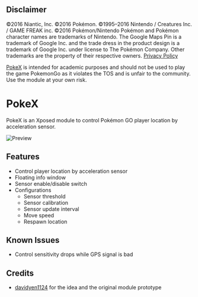 ## Disclaimer
&copy;2016 Niantic, Inc. &copy;2016 Pokémon. &copy;1995–2016 Nintendo / Creatures Inc. / GAME FREAK inc. &copy;2016 Pokémon/Nintendo Pokémon and Pokémon character names are trademarks of Nintendo. The Google Maps Pin is a trademark of Google Inc. and the trade dress in the product design is a trademark of Google Inc. under license to The Pokémon Company. Other trademarks are the property of their respective owners. [Privacy Policy](http://www.pokemon.com/us/privacy-policy/)

[PokeX](https://github.com/hiking93/PokeX) is intended for academic purposes and should not be used to play the game PokemonGo as it violates the TOS and is unfair to the community. Use the module at your own risk.

# PokeX
PokeX is an Xposed module to control Pokémon GO player location by acceleration sensor.

![Preview](http://i.imgur.com/kFt3Kgp.png)

## Features
- Control player location by acceleration sensor
- Floating info window
- Sensor enable/disable switch
- Configurations
  - Sensor threshold
  - Sensor calibration
  - Sensor update interval
  - Move speed
  - Respawn location

## Known Issues
- Control sensitivity drops while GPS signal is bad

## Credits
- [davidyen1124](https://github.com/davidyen1124) for the idea and the original module prototype





